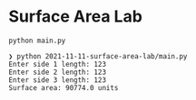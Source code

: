 # Surface Area Lab

`python main.py`

```
❯ python 2021-11-11-surface-area-lab/main.py
Enter side 1 length: 123
Enter side 2 length: 123
Enter side 3 length: 123
Surface area: 90774.0 units
```
